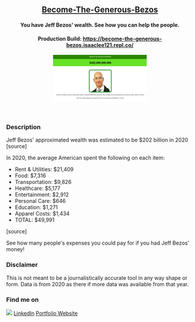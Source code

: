 <h2 align="center"><u>Become-The-Generous-Bezos</u></h2>

<h4 align="center"> You have Jeff Bezos' wealth. See how you can help the people. </h4>

<h4 align="center"> Production Build: <a href="https://become-the-generous-bezos.isaaclee121.repl.co/">https://become-the-generous-bezos.isaaclee121.repl.co/</a> </h4>

<div align="center">
    <img style="max-width:50%;" src="demo.jpg" alt="A screenshot of the website"/>
</div>

<p align="center">
<br>
</p>

### Description
Jeff Bezos' approximated wealth was estimated to be $202 billion in 2020 [<a src="https://www.cnn.com/2020/08/27/tech/jeff-bezos-net-worth-200-billion-intl-hnk/index.html">source</a>]


In 2020, the average American spent the following on each item: 

- Rent & Utilities: $21,409
- Food: $7,316
- Transportation: $9,826	
- Healthcare: $5,177
- Entertainment: $2,912
- Personal Care: $646	
- Education: $1,271
- Apparel Costs: $1,434
- TOTAL: $49,991

[<a src="https://www.bls.gov/opub/reports/consumer-expenditures/2020/home.htm">source</a>]

See how many people's expenses you could pay for if you had Jeff Bezos' money! 
### Disclaimer 
This is not meant to be a journalistically accurate tool in any way shape or form.
Data is from 2020 as there if more data was available from that year.


### Find me on 
<a href="mailto:isaac.wonha.lee@outlook.com" target="_blank"><img src="https://img.shields.io/badge/Email-isaac.wonha.lee@outlook.com-blue?style=for-the-badge&logo=gmail"></a>
<a href="https://www.linkedin.com/in/isaac-lee-621873133/">LinkedIn</a>
<a href="https://isaaclee.org/">Portfoilo Website</a>